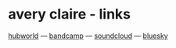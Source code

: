 # avery claire - links
[hubworld](https://stillblur.world) — [bandcamp](https://stillblur.bandcamp.com) — [soundcloud](https://soundcloud.com/stillblur) — [bluesky](https://bsky.app/profile/stillblur.world)
